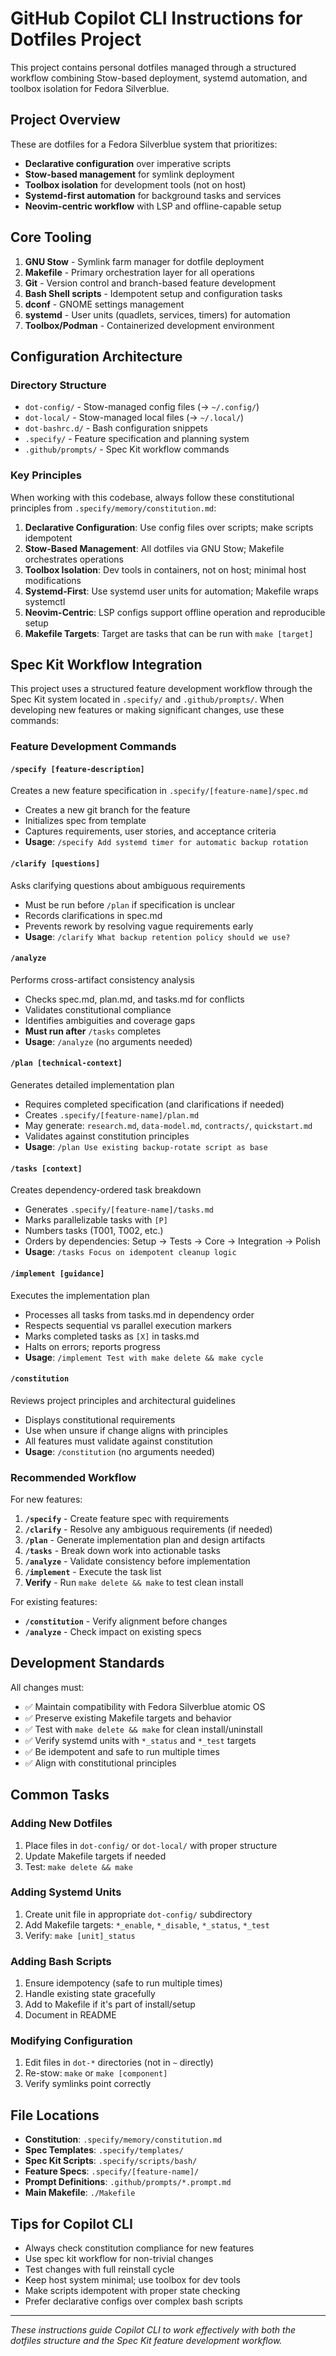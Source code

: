 # GitHub Copilot CLI Instructions for Dotfiles Project

This project contains personal dotfiles managed through a structured workflow combining Stow-based deployment, systemd automation, and toolbox isolation for Fedora Silverblue.

## Project Overview

These are dotfiles for a Fedora Silverblue system that prioritizes:
- **Declarative configuration** over imperative scripts
- **Stow-based management** for symlink deployment
- **Toolbox isolation** for development tools (not on host)
- **Systemd-first automation** for background tasks and services
- **Neovim-centric workflow** with LSP and offline-capable setup

## Core Tooling

1. **GNU Stow** - Symlink farm manager for dotfile deployment
2. **Makefile** - Primary orchestration layer for all operations
3. **Git** - Version control and branch-based feature development
4. **Bash Shell scripts** - Idempotent setup and configuration tasks
5. **dconf** - GNOME settings management
6. **systemd** - User units (quadlets, services, timers) for automation
7. **Toolbox/Podman** - Containerized development environment

## Configuration Architecture

### Directory Structure
- `dot-config/` - Stow-managed config files (→ `~/.config/`)
- `dot-local/` - Stow-managed local files (→ `~/.local/`)
- `dot-bashrc.d/` - Bash configuration snippets
- `.specify/` - Feature specification and planning system
- `.github/prompts/` - Spec Kit workflow commands

### Key Principles

When working with this codebase, always follow these constitutional principles from `.specify/memory/constitution.md`:

1. **Declarative Configuration**: Use config files over scripts; make scripts idempotent
2. **Stow-Based Management**: All dotfiles via GNU Stow; Makefile orchestrates operations
3. **Toolbox Isolation**: Dev tools in containers, not on host; minimal host modifications
4. **Systemd-First**: Use systemd user units for automation; Makefile wraps systemctl
5. **Neovim-Centric**: LSP configs support offline operation and reproducible setup
6. **Makefile Targets**: Target are tasks that can be run with `make [target]`

## Spec Kit Workflow Integration

This project uses a structured feature development workflow through the Spec Kit system located in `.specify/` and `.github/prompts/`. When developing new features or making significant changes, use these commands:

### Feature Development Commands

#### `/specify [feature-description]`
Creates a new feature specification in `.specify/[feature-name]/spec.md`
- Creates a new git branch for the feature
- Initializes spec from template
- Captures requirements, user stories, and acceptance criteria
- **Usage**: `/specify Add systemd timer for automatic backup rotation`

#### `/clarify [questions]`
Asks clarifying questions about ambiguous requirements
- Must be run before `/plan` if specification is unclear
- Records clarifications in spec.md
- Prevents rework by resolving vague requirements early
- **Usage**: `/clarify What backup retention policy should we use?`

#### `/analyze`
Performs cross-artifact consistency analysis
- Checks spec.md, plan.md, and tasks.md for conflicts
- Validates constitutional compliance
- Identifies ambiguities and coverage gaps
- **Must run after** `/tasks` completes
- **Usage**: `/analyze` (no arguments needed)

#### `/plan [technical-context]`
Generates detailed implementation plan
- Requires completed specification (and clarifications if needed)
- Creates `.specify/[feature-name]/plan.md`
- May generate: `research.md`, `data-model.md`, `contracts/`, `quickstart.md`
- Validates against constitution principles
- **Usage**: `/plan Use existing backup-rotate script as base`

#### `/tasks [context]`
Creates dependency-ordered task breakdown
- Generates `.specify/[feature-name]/tasks.md`
- Marks parallelizable tasks with `[P]`
- Numbers tasks (T001, T002, etc.)
- Orders by dependencies: Setup → Tests → Core → Integration → Polish
- **Usage**: `/tasks Focus on idempotent cleanup logic`

#### `/implement [guidance]`
Executes the implementation plan
- Processes all tasks from tasks.md in dependency order
- Respects sequential vs parallel execution markers
- Marks completed tasks as `[X]` in tasks.md
- Halts on errors; reports progress
- **Usage**: `/implement Test with make delete && make cycle`

#### `/constitution`
Reviews project principles and architectural guidelines
- Displays constitutional requirements
- Use when unsure if change aligns with principles
- All features must validate against constitution
- **Usage**: `/constitution` (no arguments needed)

### Recommended Workflow

For new features:
1. **`/specify`** - Create feature spec with requirements
2. **`/clarify`** - Resolve any ambiguous requirements (if needed)
3. **`/plan`** - Generate implementation plan and design artifacts
4. **`/tasks`** - Break down work into actionable tasks
5. **`/analyze`** - Validate consistency before implementation
6. **`/implement`** - Execute the task list
7. **Verify** - Run `make delete && make` to test clean install

For existing features:
- **`/constitution`** - Verify alignment before changes
- **`/analyze`** - Check impact on existing specs

## Development Standards

All changes must:
- ✅ Maintain compatibility with Fedora Silverblue atomic OS
- ✅ Preserve existing Makefile targets and behavior
- ✅ Test with `make delete && make` for clean install/uninstall
- ✅ Verify systemd units with `*_status` and `*_test` targets
- ✅ Be idempotent and safe to run multiple times
- ✅ Align with constitutional principles

## Common Tasks

### Adding New Dotfiles
1. Place files in `dot-config/` or `dot-local/` with proper structure
2. Update Makefile targets if needed
3. Test: `make delete && make`

### Adding Systemd Units
1. Create unit file in appropriate `dot-config/` subdirectory
2. Add Makefile targets: `*_enable`, `*_disable`, `*_status`, `*_test`
3. Verify: `make [unit]_status`

### Adding Bash Scripts
1. Ensure idempotency (safe to run multiple times)
2. Handle existing state gracefully
3. Add to Makefile if it's part of install/setup
4. Document in README

### Modifying Configuration
1. Edit files in `dot-*` directories (not in `~` directly)
2. Re-stow: `make` or `make [component]`
3. Verify symlinks point correctly

## File Locations

- **Constitution**: `.specify/memory/constitution.md`
- **Spec Templates**: `.specify/templates/`
- **Spec Kit Scripts**: `.specify/scripts/bash/`
- **Feature Specs**: `.specify/[feature-name]/`
- **Prompt Definitions**: `.github/prompts/*.prompt.md`
- **Main Makefile**: `./Makefile`

## Tips for Copilot CLI

- Always check constitution compliance for new features
- Use spec kit workflow for non-trivial changes
- Test changes with full reinstall cycle
- Keep host system minimal; use toolbox for dev tools
- Make scripts idempotent with proper state checking
- Prefer declarative configs over complex bash scripts

---
*These instructions guide Copilot CLI to work effectively with both the dotfiles structure and the Spec Kit feature development workflow.*
